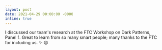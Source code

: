 ```yaml
---
layout: post
date: 2021-04-29 00:00:00 -0000
inline: true
---
```


I discussed our team's research at the FTC Workshop on Dark Patterns, Panel 1. Great to learn from so many smart people; many thanks to the FTC for including us. :sparkles: :smile:
